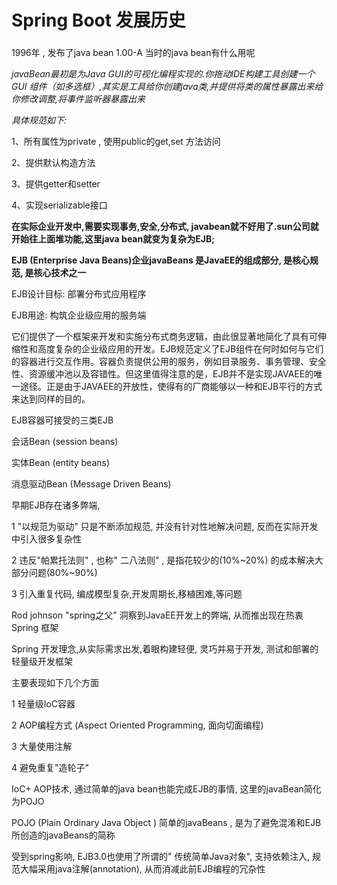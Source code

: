 # Spring Boot 发展历史

### 

1996年 , 发布了java bean 1.00-A  当时的java bean有什么用呢

*javaBean最初是为Java GUI的可视化编程实现的.你拖动IDE构建工具创建一个GUI 组件（如多选框）,其实是工具给你创建java类,并提供将类的属性暴露出来给你修改调整,将事件监听器暴露出来*

*具体规范如下:*

1、所有属性为private , 使用public的get,set 方法访问

2、提供默认构造方法

3、提供getter和setter

4、实现serializable接口

**在实际企业开发中,需要实现事务,安全,分布式, javabean就不好用了.sun公司就开始往上面堆功能,这里java bean就变为复杂为EJB;**

**EJB (Enterprise Java Beans)企业javaBeans  是JavaEE的组成部分, 是核心规范, 是核心技术之一**

EJB设计目标: 部署分布式应用程序

EJB用途: 构筑企业级应用的服务端

它们提供了一个框架来开发和实施分布式商务逻辑，由此很显著地简化了具有可伸缩性和高度复杂的企业级应用的开发。EJB规范定义了EJB组件在何时如何与它们的容器进行交互作用。容器负责提供公用的服务，例如目录服务、事务管理、安全性、资源缓冲池以及容错性。但这里值得注意的是，EJB并不是实现JAVAEE的唯一途径。正是由于JAVAEE的开放性，使得有的厂商能够以一种和EJB平行的方式来达到同样的目的。

EJB容器可接受的三类EJB

会话Bean (session beans)

 实体Bean (entity beans)

 消息驱动Bean (Message Driven Beans)

早期EJB存在诸多弊端,

1 "以规范为驱动" 只是不断添加规范, 并没有针对性地解决问题, 反而在实际开发中引入很多复杂性

2 违反"帕累托法则" , 也称" 二八法则" , 是指花较少的(10%~20%) 的成本解决大部分问题(80%~90%)

3 引入重复代码, 编成模型复杂,开发周期长,移植困难,等问题

Rod johnson "spring之父" 洞察到JavaEE开发上的弊端, 从而推出现在热衷Spring 框架

 Spring 开发理念,从实际需求出发,着眼构建轻便, 灵巧并易于开发, 测试和部署的轻量级开发框架

主要表现如下几个方面

1 轻量级IoC容器

2 AOP编程方式 (Aspect Oriented Programming, 面向切面编程)

3 大量使用注解

4 避免重复"造轮子"

IoC+ AOP技术, 通过简单的java bean也能完成EJB的事情, 这里的javaBean简化为POJO

POJO (Plain Ordinary Java Object ) 简单的javaBeans , 是为了避免混淆和EJB所创造的javaBeans的简称

受到spring影响, EJB3.0也使用了所谓的" 传统简单Java对象", 支持依赖注入, 规范大幅采用java注解(annotation), 从而消减此前EJB编程的冗杂性
